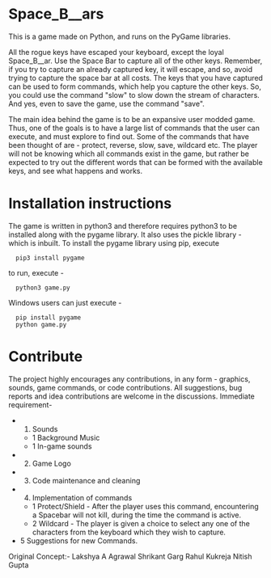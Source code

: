 # Space_B__ars
This is a game made on Python, and runs on the PyGame libraries. 

All the rogue keys have escaped your keyboard, except the loyal Space_B__ar.
Use the Space Bar to capture all of the other keys. Remember, if you try to capture an already captured key, it will escape, and so, avoid trying to capture the space bar at all costs.
The keys that you have captured can be used to form commands, which help you capture the other keys. So, you could use the command "slow" to slow down the stream of characters. And yes, even to save the game, use the command "save".

The main idea behind the game is to be an expansive user modded game. Thus, one of the goals is to have a large list of commands that the user can execute, and must explore to find out.
Some of the commands that have been thought of are - protect, reverse, slow, save, wildcard etc.
The player will not be knowing which all commands exist in the game, but rather be expected to try out the different words that can be formed with the available keys, and see what happens and works.

# Installation instructions
The game is written in python3 and therefore requires python3 to be installed along with the pygame library. It also uses the pickle library - which is inbuilt.
To install the pygame library using pip, execute
```
  pip3 install pygame
```
to run, execute -
```
  python3 game.py
```

Windows users can just execute -
```  
  pip install pygame
  python game.py
```
# Contribute
The project highly encourages any contributions, in any form - graphics, sounds, game commands, or code contributions. All suggestions, bug reports and idea contributions are welcome in the discussions.
Immediate requirement-
* 1. Sounds
  * 1 Background Music
  * 1 In-game sounds
* 2. Game Logo
* 3. Code maintenance and cleaning
* 4. Implementation of commands
  * 1 Protect/Shield - After the player uses this command, encountering a Spacebar will not kill, during the time the command is active.
  * 2 Wildcard - The player is given a choice to select any one of the characters from the keyboard which they wish to capture.
* 5 Suggestions for new Commands.

Original Concept:-
Lakshya A Agrawal
Shrikant Garg
Rahul Kukreja
Nitish Gupta
